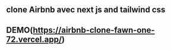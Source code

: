 ## clone Airbnb avec next js and tailwind css

## DEMO(https://airbnb-clone-fawn-one-72.vercel.app/)
